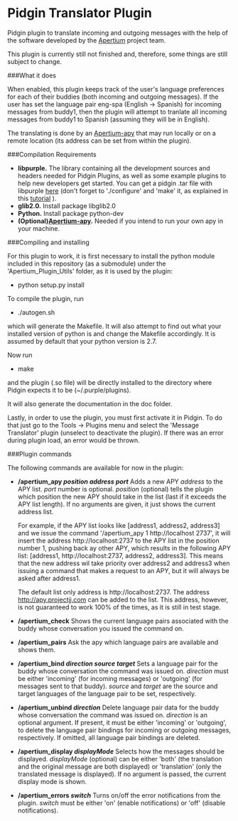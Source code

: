 Pidgin Translator Plugin
========================

Pidgin plugin to translate incoming and outgoing messages with the help of the software developed by the [Apertium](http://www.apertium.org/ "Apertium") project team.

This plugin is currently still not finished and, therefore, some things are still subject to change.

###What it does

When enabled, this plugin keeps track of the user's language preferences for each of their buddies (both incoming and outgoing messages). If the user has set the language pair eng-spa (English -> Spanish) for incoming messages from buddy1, then the plugin will attempt to tranlate all incoming messages from buddy1 to Spanish (assuming they will be in English).

The translating is done by an [Apertium-apy](http://wiki.apertium.org/wiki/Apy "Apertium-apy") that may run locally or on a remote location (its address can be set from within the plugin).

###Compilation Requirements

* **libpurple.** The library containing all the development sources and headers needed for Pidgin Plugins, as well as some example plugins to help new developers get started. You can get a pidgin .tar file with libpurple [here](http://sourceforge.net/projects/pidgin/ "here") (don't forget to './configure' and 'make' it, as explained in this [tutorial](https://developer.pidgin.im/wiki/CHowTo/BasicPluginHowto "tutorial") ).
* **glib2.0.** Install package libglib2.0
* **Python.** Install package python-dev
* **(Optional)[Apertium-apy](http://wiki.apertium.org/wiki/Apy "Apertium-apy").** Needed if you intend to run your own apy in your machine.

###Compiling and installing

For this plugin to work, it is first necessary to install the python module included in this repository (as a submodule) under the 'Apertium_Plugin_Utils' folder, as it is used by the plugin:

* python setup.py install

To compile the plugin, run

* ./autogen.sh

which will generate the Makefile. It will also attempt to find out what your installed version of python is and change the Makefile accordingly. It is assumed by default that your python version is 2.7.

Now run

* make

and the plugin (.so file) will be directly installed to the directory where Pidgin expects it to be (~/.purple/plugins).

It will also generate the documentation in the doc folder.

Lastly, in order to use the plugin, you must first activate it in Pidgin. To do that just go to the Tools -> Plugins menu and select the 'Message Translator' plugin (unselect to deactivate the plugin). If there was an error during plugin load, an error would be thrown.

###Plugin commands

The following commands are available for now in the plugin:

* **/apertium_apy _position_ _address_ _port_** Adds a new APY *address* to the APY list. *port* number is optional. *position* (optional) tells the plugin which position the new APY should take in the list (last if it exceeds the APY list length). If no arguments are given, it just shows the current address list.

	For example, if the APY list looks like [address1, address2, address3] and we issue the command '/apertium_apy 1 http://localhost 2737', it will insert the address http://localhost:2737 to the APY list in the position number 1, pushing back ay other APY, which results in the following APY list: [address1, http://localhost:2737, address2, address3]. This means that the new address wil take priority over address2 and address3 when issuing a command that makes a request to an APY, but it will always be asked after address1.

	The default list only address is http://localhost:2737. The address http://apy.projectjj.com can be added to the list. This address, however, is not guaranteed to work 100% of the times, as it is still in test stage.

* **/apertium_check** Shows the current language pairs associated with the buddy whose conversation you issued the command on.
* **/apertium_pairs** Ask the apy which language pairs are available and shows them.
* **/apertium_bind _direction_ _source_ _target_** Sets a language pair for the buddy whose conversation the command was issued on. *direction* must be either 'incoming' (for incoming messages) or 'outgoing' (for messages sent to that buddy). *source* and *target* are the source and target languages of the language pair to be set, respectively.
* **/apertium_unbind _direction_** Delete language pair data for the buddy whose conversation the command was issued on. *direction* is an optional argument. If present, it must be either 'incoming' or 'outgoing', to delete the language pair bindings for incoming or outgoing messages, respectively. If omitted, all language pair bindings are deleted.
* **/apertium_display _displayMode_** Selects how the messages should be displayed. *displayMode* (optional) can be either 'both' (the translation and the original message are both displayed) or 'translation' (only the translated message is displayed). If no argument is passed, the current display mode is shown.
* **/apertium_errors _switch_** Turns on/off the error notifications from the plugin. *switch* must be either 'on' (enable notifications) or 'off' (disable notifications).
